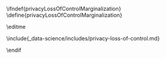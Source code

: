 \ifndef{privacyLossOfControlMarginalization}
\define{privacyLossOfControlMarginalization}

\editme

\include{_data-science/includes/privacy-loss-of-control.md}

\endif

